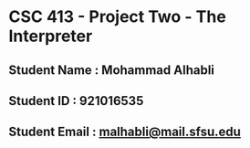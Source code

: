 # CSC 413 - Project Two - The Interpreter

## Student Name  : Mohammad Alhabli 

## Student ID    : 921016535    

## Student Email : malhabli@mail.sfsu.edu
